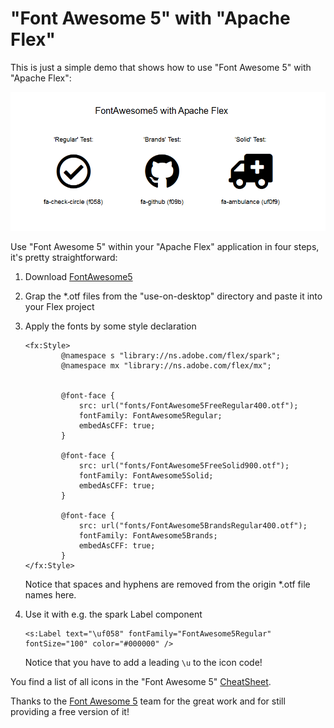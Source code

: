 # "Font Awesome 5" with "Apache Flex"
This is just a simple demo that shows how to use "Font Awesome 5" with "Apache Flex":

![alt text](https://github.com/olafkrueger/FontAwesome5WithApacheFlex/blob/master/OutputDemoApplication.PNG "Demo")



Use "Font Awesome 5" within your "Apache Flex" application in four steps, it's pretty straightforward:

1. Download [FontAwesome5](https://use.fontawesome.com/releases/v5.0.6/fontawesome-free-5.0.6.zip)

2. Grap the *.otf files from the "use-on-desktop" directory and paste it into your Flex project

3. Apply the fonts by some style declaration

	```
	<fx:Style>
			@namespace s "library://ns.adobe.com/flex/spark";
			@namespace mx "library://ns.adobe.com/flex/mx";


			@font-face { 
				src: url("fonts/FontAwesome5FreeRegular400.otf"); 
				fontFamily: FontAwesome5Regular;
				embedAsCFF: true;
			}

			@font-face { 
				src: url("fonts/FontAwesome5FreeSolid900.otf"); 
				fontFamily: FontAwesome5Solid;
				embedAsCFF: true;
			}

			@font-face { 
				src: url("fonts/FontAwesome5BrandsRegular400.otf"); 
				fontFamily: FontAwesome5Brands;
				embedAsCFF: true;
			}	
	</fx:Style>
	```
	Notice that spaces and hyphens are removed from the origin *.otf file names here.


4. Use it with e.g. the spark Label component
	```
	<s:Label text="\uf058" fontFamily="FontAwesome5Regular" fontSize="100" color="#000000" />
	```
	Notice that you have to add a leading `\u` to the icon code!
	
	
You find a list of all icons in the "Font Awesome 5" [CheatSheet](https://fontawesome.com/cheatsheet).


Thanks to the [Font Awesome 5](https://fontawesome.com) team for the great work and for still providing a free version of it!
